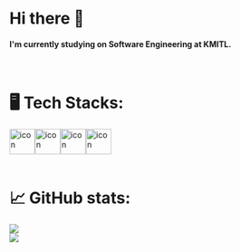 # Hi there 👋
#### I'm currently studying on Software Engineering at KMITL.
<br>

# 🖥️ Tech Stacks:
<div style="display: flex; align-items: flex-start;"><img src="https://techstack-generator.vercel.app/python-icon.svg" alt="icon" width="45" height="45" /><img src="https://techstack-generator.vercel.app/java-icon.svg" alt="icon" width="45" height="45" /><img src="https://techstack-generator.vercel.app/cpp-icon.svg" alt="icon" width="45" height="45" /><img src="https://techstack-generator.vercel.app/github-icon.svg" alt="icon" width="45" height="45" /></div>
<br>

#  📈 GitHub stats:
![](https://raw.githubusercontent.com/Audio431/stats/master/generated/overview.svg)
<br>
![](https://raw.githubusercontent.com/Audio431/stats/master/generated/languages.svg)



